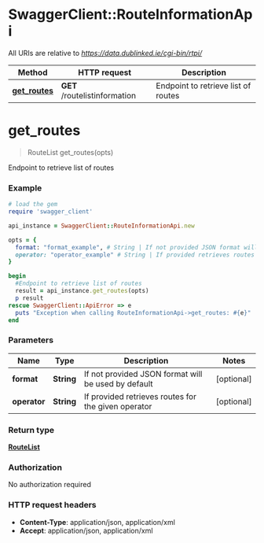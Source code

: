 # SwaggerClient::RouteInformationApi

All URIs are relative to *https://data.dublinked.ie/cgi-bin/rtpi/*

Method | HTTP request | Description
------------- | ------------- | -------------
[**get_routes**](RouteInformationApi.md#get_routes) | **GET** /routelistinformation | Endpoint to retrieve list of routes


# **get_routes**
> RouteList get_routes(opts)

Endpoint to retrieve list of routes

### Example
```ruby
# load the gem
require 'swagger_client'

api_instance = SwaggerClient::RouteInformationApi.new

opts = { 
  format: "format_example", # String | If not provided JSON format will be used by default
  operator: "operator_example" # String | If provided retrieves routes for the given operator
}

begin
  #Endpoint to retrieve list of routes
  result = api_instance.get_routes(opts)
  p result
rescue SwaggerClient::ApiError => e
  puts "Exception when calling RouteInformationApi->get_routes: #{e}"
end
```

### Parameters

Name | Type | Description  | Notes
------------- | ------------- | ------------- | -------------
 **format** | **String**| If not provided JSON format will be used by default | [optional] 
 **operator** | **String**| If provided retrieves routes for the given operator | [optional] 

### Return type

[**RouteList**](RouteList.md)

### Authorization

No authorization required

### HTTP request headers

 - **Content-Type**: application/json, application/xml
 - **Accept**: application/json, application/xml



